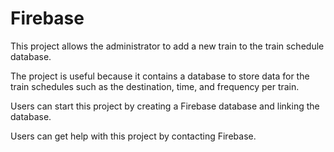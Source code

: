 # Firebase

This project allows the administrator to add a new train to the train schedule database.

The project is useful because it contains a database to store data for the train schedules such as the destination, time, and frequency per train.

Users can start this project by creating a Firebase database and linking the database.

Users can get help with this project by contacting Firebase.

